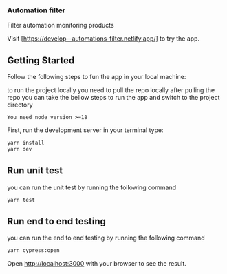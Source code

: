 
### Automation filter

Filter automation monitoring products

Visit [https://develop--automations-filter.netlify.app/] to try the app.

## Getting Started

Follow the following steps to fun the app in your local machine:

to run the project locally you need to pull the repo locally 
after pulling the repo you can take the bellow steps to run the app and switch to the project directory

``` You need node version >=18 ```

First, run the development server in your terminal type:

```bash
yarn install
yarn dev
```

## Run unit test

you can run the unit test by running the following command

```bash
yarn test
```

## Run end to end testing

you can run the end to end testing by running the following command


```bash
yarn cypress:open
```
Open [http://localhost:3000](http://localhost:3000) with your browser to see the result.

